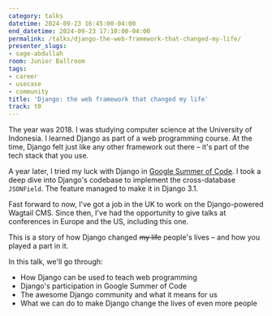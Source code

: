 ```yaml
---
category: talks
datetime: 2024-09-23 16:45:00-04:00
end_datetime: 2024-09-23 17:10:00-04:00
permalink: /talks/django-the-web-framework-that-changed-my-life/
presenter_slugs:
- sage-abdullah
room: Junior Ballroom
tags:
- career
- usecase
- community
title: 'Django: the web framework that changed my life'
track: t0
---
```


The year was 2018. I was studying computer science at the University of Indonesia. I learned Django as part of a web programming course. At the time, Django felt just like any other framework out there – it's part of the tech stack that you use.

A year later, I tried my luck with Django in [Google Summer of Code](https://g.co/gsoc). I took a deep dive into Django's codebase to implement the cross-database `JSONField`. The feature managed to make it in Django 3.1.

Fast forward to now, I've got a job in the UK to work on the Django-powered Wagtail CMS.  Since then, I've had the opportunity to give talks at conferences in Europe and the US, including this one.

This is a story of how Django changed ~~my life~~ people's lives – and how you played a part in it.

In this talk, we'll go through:
- How Django can be used to teach web programming
- Django's participation in Google Summer of Code
- The awesome Django community and what it means for us
- What we can do to make Django change the lives of even more people